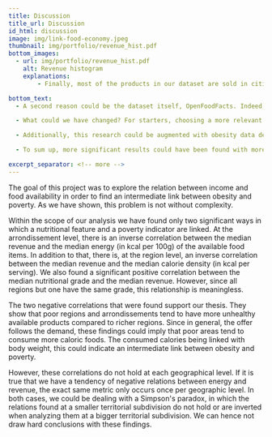 ```yaml
---
title: Discussion
title_url: Discussion
id_html: discussion
image: img/link-food-economy.jpeg
thumbnail: img/portfolio/revenue_hist.pdf
bottom_images:
  - url: img/portfolio/revenue_hist.pdf
    alt: Revenue histogram
    explanations:
        - Finally, most of the products in our dataset are sold in cities where the median revenue is around 20 000 €. This histogram is a tight gaussian with most of the values being between 15 000 € and 25 000 €. This corresponds in France to the lower middle class. Having most of our products belonging to a moderate revenue biases our analysis and will make us more likely to remove outliers that are in extreme ranges of revenue. As a consequence, the tendencies evaluated are mostly the tendencies of the middle class. This could be one reason why the results that we found were so limited.

bottom_text:
  - A second reason could be the dataset itself, OpenFoodFacts. Indeed, for most food items within the dataset there is no information on where the item is sold. Since we explore the food availability, this feature is essential to us and we need to drop all products that do not indicate their place of selling. Furthermore, when the selling location is not null, it does not have a standard format. Finally, most food items have incomplete nutritional information. The incompletion of the dataset has lead us to dismiss information, and the less information we have, the less robust is our analysis. Our findings are, as a consequence, the findings of an incomplete dataset. 

  - What could we have changed? For starters, choosing a more relevant country to perform our analysis could have yielded better results. The links between poverty and obesity have been well studied and demonstrated in the US, whereas for European countries the link is less obvious. We chose to conduct our study on the French territory because OpenFoodFacts contained much more products sold in France than anywhere else. 

  - Additionally, this research could be augmented with obesity data depicting the percentage of obese and overweight people per territorial subdivision. This way, the obesity data could be linked with the nutritional data and the economic data to provide a more complete analysis. 

  - To sum up, more significant results could have been found with more complete data on food products availability. Most information on our present products was missing, which resulted in an even smaller dataset. Moreover, knowing that our dataset includes predominantly products from low middle class areas, the analysis of the links between wealth and food availability cannot be complete. 

excerpt_separator: <!-- more -->
---
```

The goal of this project was to explore the relation between income and food availability in order to find an intermediate link between obesity and poverty. As we have shown, this problem is not without complexity. 
 
<!-- more -->

Within the scope of our analysis we have found only two significant ways in which a nutritional feature and a poverty indicator are linked. At the arrondissement level, there is an inverse correlation between the median revenue and the median energy (in kcal per 100g) of the available food items. In addition to that, there is, at the region level, an inverse correlation between the median revenue and the median calorie density (in kcal per serving). We also found a significant positive correlation between the median nutritional grade and the median revenue. However, since all regions but one have the same grade, this relationship is meaningless.


The two negative correlations that were found support our thesis. They show that poor regions and arrondissements tend to have more unhealthy available products compared to richer regions. Since in general, the offer follows the demand, these findings could imply that poor areas tend to consume more caloric foods. The consumed calories being linked with body weight, this could indicate an intermediate link between obesity and poverty.


However, these correlations do not hold at each geographical level. If it is true that we have a tendency of negative relations between energy and revenue, the exact same metric only occurs once per geographic level. In both cases, we could be dealing with a Simpson's paradox, in which the relations found at a smaller territorial subdivision do not hold or are inverted when analyzing them at a bigger territorial subdivision. We can hence not draw hard conclusions with these findings. 
